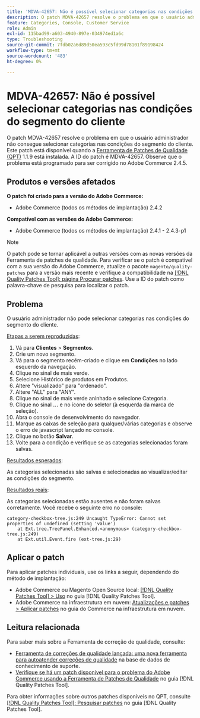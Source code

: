 ```yaml
---
title: 'MDVA-42657: Não é possível selecionar categorias nas condições do segmento do cliente'
description: O patch MDVA-42657 resolve o problema em que o usuário administrador não consegue selecionar categorias nas condições do segmento do cliente. Este patch está disponível quando a [Ferramenta de correções de qualidade (QPT)](https://experienceleague.adobe.com/en/docs/commerce-operations/tools/quality-patches-tool/quality-patches-tool-to-self-serve-quality-patches) 1.1.9 está instalada. A ID do patch é MDVA-42657. Observe que o problema está programado para ser corrigido no Adobe Commerce 2.4.5.
feature: Categories, Console, Customer Service
role: Admin
exl-id: 115bad99-a603-4940-897e-034974ed1a6c
type: Troubleshooting
source-git-commit: 7fdb02a6d89d50ea593c5fd99d78101f89198424
workflow-type: tm+mt
source-wordcount: '483'
ht-degree: 0%

---
```


# MDVA-42657: Não é possível selecionar categorias nas condições do segmento do cliente

O patch MDVA-42657 resolve o problema em que o usuário administrador não consegue selecionar categorias nas condições do segmento do cliente. Este patch está disponível quando a [Ferramenta de Patches de Qualidade (QPT)](https://experienceleague.adobe.com/en/docs/commerce-operations/tools/quality-patches-tool/quality-patches-tool-to-self-serve-quality-patches) 1.1.9 está instalada. A ID do patch é MDVA-42657. Observe que o problema está programado para ser corrigido no Adobe Commerce 2.4.5.

## Produtos e versões afetados

**O patch foi criado para a versão do Adobe Commerce:**

* Adobe Commerce (todos os métodos de implantação) 2.4.2

**Compatível com as versões do Adobe Commerce:**

* Adobe Commerce (todos os métodos de implantação) 2.4.1 - 2.4.3-p1

>[!NOTE]
>
>O patch pode se tornar aplicável a outras versões com as novas versões da Ferramenta de patches de qualidade. Para verificar se o patch é compatível com a sua versão do Adobe Commerce, atualize o pacote `magento/quality-patches` para a versão mais recente e verifique a compatibilidade na [[!DNL Quality Patches Tool]: página Procurar patches](https://experienceleague.adobe.com/en/docs/commerce-operations/tools/quality-patches-tool/quality-patches-tool-to-self-serve-quality-patches). Use a ID do patch como palavra-chave de pesquisa para localizar o patch.

## Problema

O usuário administrador não pode selecionar categorias nas condições do segmento do cliente.

<u>Etapas a serem reproduzidas</u>:

1. Vá para **Clientes** > **Segmentos**.
1. Crie um novo segmento.
1. Vá para o segmento recém-criado e clique em **Condições** no lado esquerdo da navegação.
1. Clique no sinal de mais verde.
1. Selecione Histórico de produtos em Produtos.
1. Altere &quot;visualizado&quot; para &quot;ordenado&quot;.
1. Altere &quot;ALL&quot; para &quot;ANY&quot;.
1. Clique no sinal de mais verde aninhado e selecione Categoria.
1. Clique no sinal **...** e no ícone do seletor (à esquerda da marca de seleção).
1. Abra o console de desenvolvimento do navegador.
1. Marque as caixas de seleção para qualquer/várias categorias e observe o erro de javascript lançado no console.
1. Clique no botão **Salvar**.
1. Volte para a condição e verifique se as categorias selecionadas foram salvas.

<u>Resultados esperados</u>:

As categorias selecionadas são salvas e selecionadas ao visualizar/editar as condições do segmento.

<u>Resultados reais</u>:

As categorias selecionadas estão ausentes e não foram salvas corretamente. Você recebe o seguinte erro no console:

```
category-checkbox-tree.js:249 Uncaught TypeError: Cannot set properties of undefined (setting 'value')
    at Ext.tree.TreePanel.Enhanced.<anonymous> (category-checkbox-tree.js:249)
    at Ext.util.Event.fire (ext-tree.js:29)
```

## Aplicar o patch

Para aplicar patches individuais, use os links a seguir, dependendo do método de implantação:

* Adobe Commerce ou Magento Open Source local: [[!DNL Quality Patches Tool] > Uso](/help/tools/quality-patches-tool/usage.md) no guia [!DNL Quality Patches Tool].
* Adobe Commerce na infraestrutura em nuvem: [Atualizações e patches > Aplicar patches](https://experienceleague.adobe.com/docs/commerce-cloud-service/user-guide/develop/upgrade/apply-patches.html) no guia do Commerce na infraestrutura em nuvem.

## Leitura relacionada

Para saber mais sobre a Ferramenta de correção de qualidade, consulte:

* [Ferramenta de correções de qualidade lançada: uma nova ferramenta para autoatender correções de qualidade](https://experienceleague.adobe.com/en/docs/commerce-operations/tools/quality-patches-tool/quality-patches-tool-to-self-serve-quality-patches) na base de dados de conhecimento de suporte.
* [Verifique se há um patch disponível para o problema do Adobe Commerce usando a Ferramenta de Patches de Qualidade](/help/tools/quality-patches-tool/patches-available-in-qpt/check-patch-for-magento-issue-with-magento-quality-patches.md) no guia [!DNL Quality Patches Tool].

Para obter informações sobre outros patches disponíveis no QPT, consulte [[!DNL Quality Patches Tool]: Pesquisar patches](https://experienceleague.adobe.com/tools/commerce-quality-patches/index.html) no guia [!DNL Quality Patches Tool].
